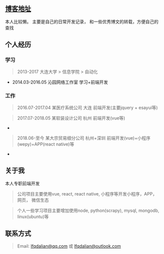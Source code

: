 ## [博客地址](http://blog.afacode.top)
本人比较懒。
主要是自己的日常开发记录， 和一些优秀博文的转载，方便自己的查找

## 个人经历
### 学习
> 2013-2017 大连大学 > 信息学院 > 自动化
- 2014.03-2016.05    沁园网络工作室 学习+前端开发
### 工作
> 2016.07-2017.04 某医疗系统公司 大连 前端开发(主要jquery + esayui等)

> 2017.07-2018.05 某软装设计公司 杭州 前端开发(vue等)
- 
> 2018.06-至今 某大宗贸易细分公司 杭州+深圳 前端开发(vue)+小程序(wepy)+APP(react native)等
- 

## 关于我
本人专职前端开发
> 公司项目主要使用vue, react, react native, 小程序等开发小程序，APP，网页， 微信生态

> 个人一些学习项目主要增加使用node, python(scrapy), mysql, mongodb, linux(ubuntu)等

## 联系方式
> Email: lfqdalian@qq.com 或 lfqdalian@outlook.com


